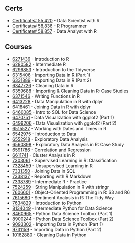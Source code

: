 ## Certs
* [Certificate# 55,420](https://www.datacamp.com/statement-of-accomplishment/track/a44af56c59962942a89443d9368fa37f7db07dbd) - Data Scientist with R
* [Certificate# 58,836]( https://www.datacamp.com/statement-of-accomplishment/track/f8023cb375d5d0b20deec87334cae3e9c741feb8) - R Programmer
* [Certificate# 58,857]( https://www.datacamp.com/statement-of-accomplishment/track/b7255dc14ecee9aefccd9db7b2e5643c47bc9ab2) - Data Analyst with R





## Courses
* [6271436](https://www.datacamp.com/statement-of-accomplishment/course/84ea12c5c0199b5c256fafe5267667b6ae5eb0a6) - Introduction to R
* [6280582](https://www.datacamp.com/statement-of-accomplishment/course/720af503e12b02789f5094d27bf81ef6b33326c3) - Intermediate R
* [6296853](https://www.datacamp.com/statement-of-accomplishment/course/33c5e7ccb307117a86ba4cb23643c490c8edb97a) - Introduction to the Tidyverse
* [6315406](https://www.datacamp.com/statement-of-accomplishment/course/0e71451822948b5a3e1ee96e741a6c7e44c90c52) - Importing Data in R (Part 1)
* [6331889](https://www.datacamp.com/statement-of-accomplishment/course/f8fb3cd0cc100ed6832f1d8be67c769859a33c38) - Importing Data in R (Part 2)
* [6347726](https://www.datacamp.com/statement-of-accomplishment/course/c1afcd02f3a0618d67969e7d1c828646658a8aa4) - Cleaning Data in R
* [6359688](https://www.datacamp.com/statement-of-accomplishment/course/b6535043213036ac450ed2323f38da25b2ed7834) - Importing & Cleaning Data in R: Case Studies
* [6371546](https://www.datacamp.com/statement-of-accomplishment/course/5b8325c55a630b36b1f58b5677d587b3e253f129) - Writing Functions in R
* [6413228](https://www.datacamp.com/statement-of-accomplishment/course/8aa93bab2a1d446ae00b04fa1bf30e2b6364134b) - Data Manipulation in R with dplyr
* [6418461](https://www.datacamp.com/statement-of-accomplishment/course/feacf4ba067798a9d712fb74b96c07040c7e3821) - Joining Data in R with dplyr
* [6460085](https://www.datacamp.com/statement-of-accomplishment/course/7029127014889175555815fb8f4112301dd03a87) - Intro to SQL for Data Science
* [6470751](https://www.datacamp.com/statement-of-accomplishment/course/809b125a294fd6a06e4ba7ec2055815cf571c50d) - Data Visualization with ggplot2 (Part 1)
* [6499206](https://www.datacamp.com/statement-of-accomplishment/course/f873dd35b2b9a634cf44f43cb2547bbde4eeb317) - Data Visualization with ggplot2 (Part 2)
* [6515527](https://www.datacamp.com/statement-of-accomplishment/course/931579ab98e291d880a2fe77bef530e035b8c4cc) - Working with Dates and Times in R
* [6542975](https://www.datacamp.com/statement-of-accomplishment/course/c34b5ed70b0f391489a7f519014e534070c945ce) - Introduction to Data
* [6552918](https://www.datacamp.com/statement-of-accomplishment/course/db1d5ff20df7e3b94ad8404735f9db4a9a44fffd) - Exploratory Data Analysis
* [6560898](https://www.datacamp.com/statement-of-accomplishment/course/27c434a705220badb1e43c16012d341464d8a39a) - Exploratory Data Analysis in R: Case Study
* [6591786](https://www.datacamp.com/statement-of-accomplishment/course/e68b85ff0f4387f5796a39e73ce55c91c629e56d) - Correlation and Regression
* [6611741](https://www.datacamp.com/statement-of-accomplishment/course/b03193e085ba2f0b08a0ef4832dc1f89fd7f5458) - Cluster Analysis in R
* [7303061](https://www.datacamp.com/statement-of-accomplishment/course/25a080cb684cb9437a58c4d9712224d450fd6a8f) - Supervised Learning in R: Classification
* [7328459](https://www.datacamp.com/statement-of-accomplishment/course/d8bf3d44a165986765c44c074ac6218a3ac734f7) - Unsupervised Learning in R
* [7331350](https://www.datacamp.com/statement-of-accomplishment/course/6466e48d9d20340e972c41d96b4616402e5774b4) - Joining Data in SQL
* [7338137](https://www.datacamp.com/statement-of-accomplishment/course/86460884270835a6333b9ec45c2a7d4f7ea7ea34) - Reporting with R Markdown
* [7338789](https://www.datacamp.com/statement-of-accomplishment/course/10e0b856cf29499c0efbc8197aa047ded4b5cb96) - Intermediate R - Practice
* [7524259](https://www.datacamp.com/statement-of-accomplishment/course/c42373e39912ab528acf4df6d8179446df44055f) - String Manipulation in R with stringr
* [7606601](https://www.datacamp.com/statement-of-accomplishment/course/241ff2ca22014081166c37ca0ab48305a842024e) - Object-Oriented Programming in R: S3 and R6
* [7615680](https://www.datacamp.com/statement-of-accomplishment/course/e8de92399ac1de746fcf47b7f3b652c554bfe930) - Sentiment Analysis in R: The Tidy Way
* [7634829](https://www.datacamp.com/statement-of-accomplishment/course/2551bf403cb8dd3c6de0df406659604b54bee173) - Introduction to Python
* [8134049](https://www.datacamp.com/statement-of-accomplishment/course/e0af18ff9be56e4190cb973642bd5bbe3f502263) - Intermediate Python for Data Science
* [8460965](https://www.datacamp.com/statement-of-accomplishment/course/3038a87f22e9b21b5ff02d902c9231b40a264fc4) - Python Data Science Toolbox (Part 1)
* [8900244](https://www.datacamp.com/statement-of-accomplishment/course/c3fbdd3c8edc11e473a5dce59c9add0bb280e0f7) - Python Data Science Toolbox (Part 2)
* [9093302](https://www.datacamp.com/statement-of-accomplishment/course/1c258602aa16e9c4796c5a9b32da83556dab65b6) - Importing Data in Python (Part 1)
* [9731159](https://www.datacamp.com/statement-of-accomplishment/course/069415d6ec43986cd91ae6eb0f100a2d520ced1e) - Importing Data in Python (Part 2)
* [10162880](https://www.datacamp.com/statement-of-accomplishment/course/f760bac8da8086e54744d4f35ade09b7537e128d) - Cleaning Data in Python
































